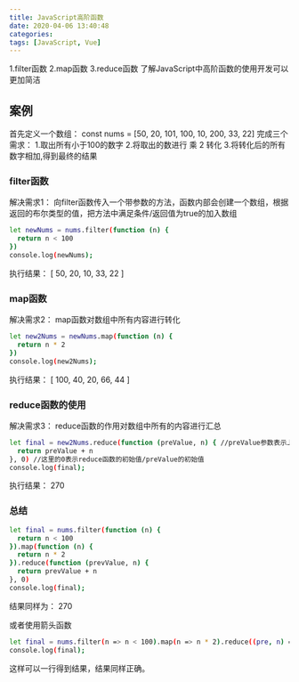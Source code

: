 ```yaml
---
title: JavaScript高阶函数
date: 2020-04-06 13:40:48
categories:
tags: [JavaScript, Vue]
---
```

1.filter函数
2.map函数
3.reduce函数
了解JavaScript中高阶函数的使用开发可以更加简洁
<!--more-->
## 案例
首先定义一个数组：
	const nums = [50, 20, 101, 100, 10, 200, 33, 22]
完成三个需求：
	1.取出所有小于100的数字
	2.将取出的数进行 乘 2 转化
	3.将转化后的所有数字相加,得到最终的结果

### filter函数

解决需求1：
向filter函数传入一个带参数的方法，函数内部会创建一个数组，根据返回的布尔类型的值，把方法中满足条件/返回值为true的加入数组
```bash
let newNums = nums.filter(function (n) {
  return n < 100
})
console.log(newNums);
```
执行结果：
[ 50, 20, 10, 33, 22 ]

### map函数

解决需求2：
map函数对数组中所有内容进行转化
```bash
let new2Nums = newNums.map(function (n) {
  return n * 2
})
console.log(new2Nums);
```
执行结果：
[ 100, 40, 20, 66, 44 ]


### reduce函数的使用

解决需求3：
reduce函数的作用对数组中所有的内容进行汇总
```bash
let final = new2Nums.reduce(function (preValue, n) { //preValue参数表示上一个数
  return preValue + n
}, 0) //这里的0表示reduce函数的初始值/preValue的初始值
console.log(final);
```
执行结果：
270

### 总结

```bash
let final = nums.filter(function (n) {
  return n < 100
}).map(function (n) {
  return n * 2
}).reduce(function (prevValue, n) {
  return prevValue + n
}, 0)
console.log(final);
```
结果同样为：
270

或者使用箭头函数
```bash
let final = nums.filter(n => n < 100).map(n => n * 2).reduce((pre, n) => pre + n);
console.log(final);
```
这样可以一行得到结果，结果同样正确。